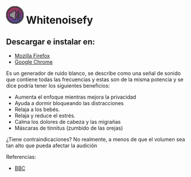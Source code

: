# ![Whitenoisefy](icons/icon-48.png) Whitenoisefy

## Descargar e instalar en: 

* [Mozilla Firefox](https://addons.mozilla.org/firefox/addon/whitenoisefy/?src=ss)
* [Google Chrome](https://chrome.google.com/webstore/detail/whitenoisefy/ajhngnoepmkjnglolfehdoihcoljpjhg)

Es un generador de ruido blanco, se describe como una señal de sonido que contiene todas las frecuencias y estas son de la misma potencia y se dice podría tener los siguientes beneficios:

- Aumenta el enfoque mientras mejora la privacidad
- Ayuda a dormir bloqueando las distracciones
- Relaja a los bebés.
- Relaja y reduce el estrés.
- Calma los dolores de cabeza y las migrañas
- Máscaras de tinnitus (zumbido de las orejas)

¿Tiene contraindicaciones?
No realmente, a menos de que el volumen sea tan alto que pueda afectar la audición

Referencias:

* [BBC](http://www.bbc.com/mundo/noticias-40637592)
